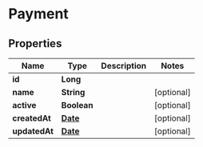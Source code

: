 
# Payment

## Properties
Name | Type | Description | Notes
------------ | ------------- | ------------- | -------------
**id** | **Long** |  | 
**name** | **String** |  |  [optional]
**active** | **Boolean** |  |  [optional]
**createdAt** | [**Date**](Date.md) |  |  [optional]
**updatedAt** | [**Date**](Date.md) |  |  [optional]



